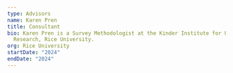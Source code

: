 ```yaml
---
type: Advisors
name: Karen Pren
title: Consultant
bio: Karen Pren is a Survey Methodologist at the Kinder Institute for Urban
  Research, Rice University.
org: Rice University
startDate: "2024"
endDate: "2024"
---
```


